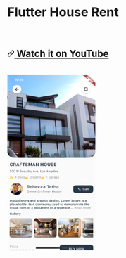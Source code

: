 # Flutter House Rent

<br>

<h2 dir="auto"><a id="user-content-watch-it-on-youtube" class="anchor" aria-hidden="true"
href="#watch-it-on-youtube"><svg class="octicon octicon-link" 
viewBox="0 0 16 16" version="1.1" width="16" height="16" 
aria-hidden="true"><path fill-rule="evenodd" 
d="M7.775 3.275a.75.75 0 001.06 1.06l1.25-1.25a2 2 
0 112.83 2.83l-2.5 2.5a2 2 0 01-2.83 0 .75.75 0 00-1.06 1.06 3.5 3.5 0 004.95 0l2.5-2.5a3.5 3.5 
0 00-4.95-4.95l-1.25 1.25zm-4.69 9.64a2 2 0 010-2.83l2.5-2.5a2 2 0 012.83 0 .75.75 0 001.06-1.06 3.5 
3.5 0 00-4.95 0l-2.5 2.5a3.5 3.5 0 004.95 4.95l1.25-1.25a.75.75 0 00-1.06-1.06l-1.25 1.25a2 2 0 01-2.83 0z">
</path></svg></a><a href="#" rel="nofollow">
Watch it on YouTube</a></h2>

<br>

<img src="assets/images/screen_shot.png" width="200" height="400" />